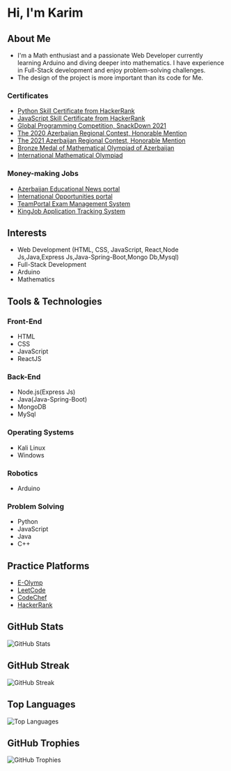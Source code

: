 # Hi, I'm Karim

## About Me

- I'm a Math enthusiast and a passionate Web Developer currently learning Arduino and diving deeper into mathematics. I have experience in Full-Stack development and enjoy problem-solving challenges.
- The design of the project is more important than its code for Me.

### Certificates
- [Python Skill Certificate from HackerRank](https://www.hackerrank.com/certificates/d1d4b4b40e0c)
- [JavaScript Skill Certificate from HackerRank](https://www.hackerrank.com/certificates/855c3e400598)
- [Global Programming Competition, SnackDown 2021](https://drive.google.com/file/d/1oHm3w6kGVGOsm8ZnuO4neMDM2gdYRDri/view)
- [The 2020 Azerbaijan Regional Contest, Honorable Mention](https://drive.google.com/file/d/1AL1DGykg1JO1adURDfRo65v_yAhk6k9E/view?usp=sharing)
- [The 2021 Azerbaijan Regional Contest, Honorable Mention](https://drive.google.com/file/d/1r8w_xKJyU4OXyG3Jo_jS97MaZS8NZMQh/view?usp=sharing)
- [Bronze Medal of Mathematical Olympiad of Azerbaijan](https://drive.google.com/file/d/1cJWwpw1ehEecZEoA8bJaTna1AhPXind9/view?usp=sharing)
- [International Mathematical Olympiad](https://drive.google.com/file/d/1oouH60xq481QR0eQc_JHTBEvhmaEDzNe/view?usp=sharing)

### Money-making Jobs
- [Azerbaijan Educational News portal](https://muallim.edu.az/)
- [International Opportunities portal](https://test.edu-live.com/)
- [TeamPortal Exam Management System](https://www.teamportal.info/)
- [KingJob Application Tracking System](https://www.kingjob.pro/)

## Interests
- Web Development (HTML, CSS, JavaScript, React,Node Js,Java,Express Js,Java-Spring-Boot,Mongo Db,Mysql)
- Full-Stack Development
- Arduino
- Mathematics

## Tools & Technologies
### Front-End
- HTML
- CSS
- JavaScript
- ReactJS

### Back-End
- Node.js(Express Js)
- Java(Java-Spring-Boot)
- MongoDB
- MySql

### Operating Systems
- Kali Linux
- Windows

### Robotics
- Arduino

### Problem Solving
- Python
- JavaScript
- Java
- C++

## Practice Platforms
- [E-Olymp](https://www.eolymp.com/az/users/sixkerim)
- [LeetCode](https://leetcode.com/Karimmammadov/)
- [CodeChef](https://www.codechef.com/users/kerim_288)
- [HackerRank](https://www.hackerrank.com/sixkerimmemmedo1)

## GitHub Stats
![GitHub Stats](https://github-readme-stats.vercel.app/api?username=memmedov-karim&theme=radical)

## GitHub Streak
![GitHub Streak](http://github-readme-streak-stats.herokuapp.com?user=memmedov-karim&theme=radical&background=000000)

## Top Languages
![Top Languages](https://github-readme-stats.vercel.app/api/top-langs/?username=memmedov-karim&show_icons=true&theme=radical)

## GitHub Trophies
![GitHub Trophies](https://github-profile-trophy.vercel.app/?username=memmedov-karim&theme=darkhub)
